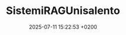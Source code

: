 ---
title: "SistemiRAGUnisalento"
date: 2025-07-11 15:22:53 +0200
categories: projects
img_url: https://unisalento-idalab-iotcourse-2024-2025.github.io/wot-project-2024-2025--rag-presentation/img/usecase_example.png
site_url: "https://unisalento-idalab-iotcourse-2024-2025.github.io/wot-project-2024-2025--rag-presentation/"
project_url1: "https://github.com/UniSalento-IDALab-IoTCourse-2024-2025/wot-project-2024-2025--rag-core"
project_url2: "https://github.com/UniSalento-IDALab-IoTCourse-2024-2025/wot-project-2024-2025--userchat-service"
project_url3: "https://github.com/UniSalento-IDALab-IoTCourse-2024-2025/wot-project-2024-2025--frontend"
project_url4: ""
project_url5: ""
project_url6: ""
description: "Il sistema sviluppato fornisce assistenza informativa agli studenti universitari tramite un agente conversazionale intelligente. Lutente può porre domande su scadenze, moduli, regolamenti e ricevere risposte mirate e aggiornate, grazie all'integrazione tra modelli linguistici e documenti ufficiali del sito unisalento.it."
---